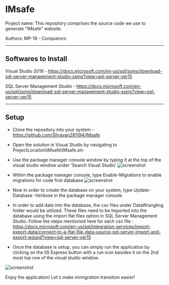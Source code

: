 # IMsafe

Project name:  This repository comprises the source code we use to generate "IMsafe" website.

Authors: MP-18 - Conquerors

---
Softwares to Install
---
Visual Studio 2019 - https://docs.microsoft.com/en-us/sql/ssms/download-sql-server-management-studio-ssms?view=sql-server-ver15

SQL Server Management Studio - https://docs.microsoft.com/en-us/sql/ssms/download-sql-server-management-studio-ssms?view=sql-server-ver15

---
Setup
---
* Clone the repository into your system - https://github.com/Shravan281194/IMsafe

* Open the solution in Visual Studio by navigating to ProjectLocation\IMsafe\IMsafe.sln

* Use the package manager console window by typing it at the top of the visual studio window under 'Search Visual Studio'
![screenshot](IMsafe/Screenshots/searchpmc.png)

* Within the package manager console, type Enable-Migrations to enable migrations for code first database
![screenshot](IMsafe/Screenshots/pmc.PNG)

* Now in order to create the database on your system, type Update-Database -Verbose in the package manager console. 

* In order to add data into the database, the csv files under DataWrangling folder would be utilized. These files need to be imported into the database using the import flat files option in SQL Server Management Studio. Follow the steps mentioned here for each csv file : https://docs.microsoft.com/en-us/sql/integration-services/import-export-data/connect-to-a-flat-file-data-source-sql-server-import-and-export-wizard?view=sql-server-ver15

* Once the database is setup, you can simply run the application by clicking on the IIS Express button with a run icon besides it on the 2nd most top row of the visual studio window.

![screenshot](IMsafe/Screenshots/Run.PNG)

Enjoy the application! Let's make immigration transition easier!
